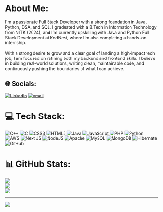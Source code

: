 # About Me:
I'm a passionate Full Stack Developer with a strong foundation in Java, Python, DSA, and SQL. I graduated with a B.Tech in Information Technology from NITK (2024), and I’m currently upskilling with Java and Python Full Stack Development at KodNest, where I’m also completing a hands-on internship.<br><br>With a strong desire to grow and a clear goal of landing a high-impact tech job, I am focused on refining both my backend and frontend skills. I believe in building real-world solutions, writing clean, maintainable code, and continuously pushing the boundaries of what I can achieve.


## 🌐 Socials:
[![LinkedIn](https://img.shields.io/badge/LinkedIn-%230077B5.svg?logo=linkedin&logoColor=white)](https://linkedin.com/in/ambikakhyaded) [![email](https://img.shields.io/badge/Email-D14836?logo=gmail&logoColor=white)](mailto:ambika.khyaded@gmail.com) 

# 💻 Tech Stack:
![C++](https://img.shields.io/badge/c++-%2300599C.svg?style=for-the-badge&logo=c%2B%2B&logoColor=white) ![C](https://img.shields.io/badge/c-%2300599C.svg?style=for-the-badge&logo=c&logoColor=white) ![CSS3](https://img.shields.io/badge/css3-%231572B6.svg?style=for-the-badge&logo=css3&logoColor=white) ![HTML5](https://img.shields.io/badge/html5-%23E34F26.svg?style=for-the-badge&logo=html5&logoColor=white) ![Java](https://img.shields.io/badge/java-%23ED8B00.svg?style=for-the-badge&logo=openjdk&logoColor=white) ![JavaScript](https://img.shields.io/badge/javascript-%23323330.svg?style=for-the-badge&logo=javascript&logoColor=%23F7DF1E) ![PHP](https://img.shields.io/badge/php-%23777BB4.svg?style=for-the-badge&logo=php&logoColor=white) ![Python](https://img.shields.io/badge/python-3670A0?style=for-the-badge&logo=python&logoColor=ffdd54) ![AWS](https://img.shields.io/badge/AWS-%23FF9900.svg?style=for-the-badge&logo=amazon-aws&logoColor=white) ![Next JS](https://img.shields.io/badge/Next-black?style=for-the-badge&logo=next.js&logoColor=white) ![NodeJS](https://img.shields.io/badge/node.js-6DA55F?style=for-the-badge&logo=node.js&logoColor=white) ![Apache](https://img.shields.io/badge/apache-%23D42029.svg?style=for-the-badge&logo=apache&logoColor=white) ![MySQL](https://img.shields.io/badge/mysql-4479A1.svg?style=for-the-badge&logo=mysql&logoColor=white) ![MongoDB](https://img.shields.io/badge/MongoDB-%234ea94b.svg?style=for-the-badge&logo=mongodb&logoColor=white) ![Hibernate](https://img.shields.io/badge/Hibernate-59666C?style=for-the-badge&logo=Hibernate&logoColor=white) ![GitHub](https://img.shields.io/badge/github-%23121011.svg?style=for-the-badge&logo=github&logoColor=white)
# 📊 GitHub Stats:
![](https://github-readme-stats.vercel.app/api?username=Khyaded-Ambika&theme=dark&hide_border=false&include_all_commits=false&count_private=false)<br/>
![](https://nirzak-streak-stats.vercel.app/?user=Khyaded-Ambika&theme=dark&hide_border=false)<br/>
![](https://github-readme-stats.vercel.app/api/top-langs/?username=Khyaded-Ambika&theme=dark&hide_border=false&include_all_commits=false&count_private=false&layout=compact)

---
[![](https://visitcount.itsvg.in/api?id=Khyaded-Ambika&icon=0&color=0)](https://visitcount.itsvg.in)

<!-- Proudly created with GPRM ( https://gprm.itsvg.in ) -->
